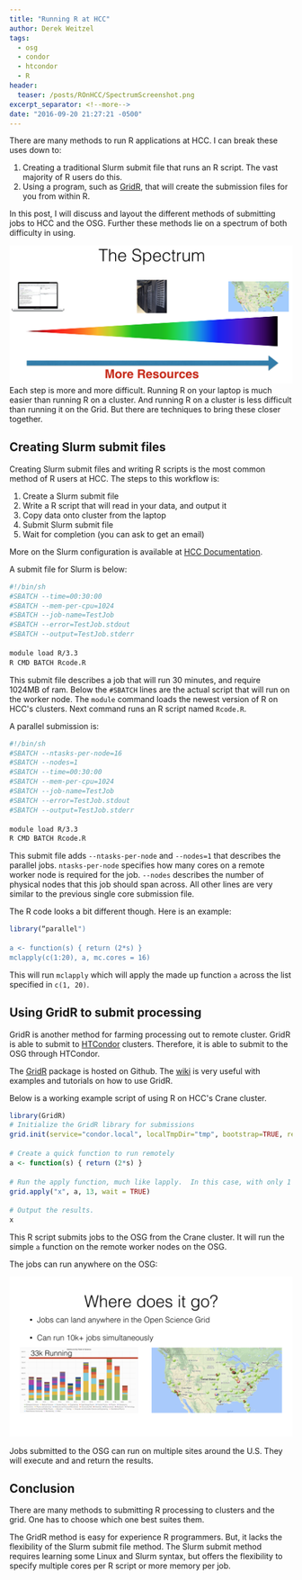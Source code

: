 ```yaml
---
title: "Running R at HCC"
author: Derek Weitzel
tags:
  - osg
  - condor
  - htcondor
  - R
header:
  teaser: /posts/ROnHCC/SpectrumScreenshot.png
excerpt_separator: <!--more-->
date: "2016-09-20 21:27:21 -0500"
---
```



There are many methods to run R applications at HCC.  I can break these uses down to:

1. Creating a traditional Slurm submit file that runs an R script.  The vast majority of R users do this.
2. Using a program, such as [GridR](https://osg-bosco.github.io/GridR/), that will create the submission files for you from within R.

In this post, I will discuss and layout the different methods of submitting jobs to HCC and the OSG.  Further these methods lie on a spectrum of both difficulty in using.

![Difficulty Spectrum](/images/posts/ROnHCC/SpectrumScreenshot.png "Difficult Spectrum")
Each step is more and more difficult.  Running R on your laptop is much easier than running R on a cluster.  And running R on a cluster is less difficult than running it on the Grid.  But there are techniques to bring these closer together.

<!--more-->

## Creating Slurm submit files
Creating Slurm submit files and writing R scripts is the most common method of R users at HCC.  The steps to this workflow is:

1. Create a Slurm submit file
2. Write a R script that will read in your data, and output it
3. Copy data onto cluster from the laptop
4. Submit Slurm submit file
5. Wait for completion (you can ask to get an email)

More on the Slurm configuration is available at [HCC Documentation](https://hcc-docs.unl.edu/x/4AMg).

A submit file for Slurm is below:

```bash
#!/bin/sh
#SBATCH --time=00:30:00
#SBATCH --mem-per-cpu=1024
#SBATCH --job-name=TestJob
#SBATCH --error=TestJob.stdout
#SBATCH --output=TestJob.stderr
 
module load R/3.3
R CMD BATCH Rcode.R
```

This submit file describes a job that will run 30 minutes, and require 1024MB of ram.  Below the `#SBATCH` lines are the actual script that will run on the worker node.  The `module` command loads the newest version of R on HCC's clusters.  Next command runs an R script named `Rcode.R`.

A parallel submission is:

```bash
#!/bin/sh
#SBATCH --ntasks-per-node=16
#SBATCH --nodes=1
#SBATCH --time=00:30:00
#SBATCH --mem-per-cpu=1024
#SBATCH --job-name=TestJob
#SBATCH --error=TestJob.stdout
#SBATCH --output=TestJob.stderr
 
module load R/3.3
R CMD BATCH Rcode.R
```

This submit file adds `--ntasks-per-node` and `--nodes=1` that describes the parallel jobs.  `ntasks-per-node` specifies how many cores on a remote worker node is required for the job.  `--nodes` describes the number of physical nodes that this job should span across.  All other lines are very similar to the previous single core submission file.

The R code looks a bit different though.  Here is an example:

```R
library(“parallel")

a <- function(s) { return (2*s) }
mclapply(c(1:20), a, mc.cores = 16)
```

This will run `mclapply` which will apply the made up function `a` across the list specified in `c(1, 20)`.  


## Using GridR to submit processing

GridR is another method for farming processing out to remote cluster.  GridR is able to submit to [HTCondor](https://research.cs.wisc.edu/htcondor/) clusters.   Therefore, it is able to submit to the OSG through HTCondor.

The [GridR](https://osg-bosco.github.io/GridR/) package is hosted on Github.  The [wiki](https://github.com/osg-bosco/GridR/wiki) is very useful with examples and tutorials on how to use GridR.

Below is a working example script of using R on HCC's Crane cluster.

```R
library(GridR)
# Initialize the GridR library for submissions
grid.init(service="condor.local", localTmpDir="tmp", bootstrap=TRUE, remoteRPath="/util/opt/R/3.3/gcc/4.4/bin/R", Rurl="https://www.dropbox.com/s/s27ngq1rp7e9qeb/el6-R-modified_1.0.tar.gz?dl=0")

# Create a quick function to run remotely
a <- function(s) { return (2*s) }

# Run the apply function, much like lapply.  In this case, with only 1 attribute to apply
grid.apply("x", a, 13, wait = TRUE)

# Output the results.
x
```

This R script submits jobs to the OSG from the Crane cluster.  It will run the simple `a` function on the remote worker nodes on the OSG.

The jobs can run anywhere on the OSG:

![OSG Running Jobs](/images/posts/ROnHCC/WhereDoesItGo.png "Where Does Jobs Go")

Jobs submitted to the OSG can run on multiple sites around the U.S.  They will execute and and return the results.

## Conclusion

There are many methods to submitting R processing to clusters and the grid.  One has to choose which one best suites them.

The GridR method is easy for experience R programmers.  But, it lacks the flexibility of the Slurm submit file method.  The Slurm submit method requires learning some Linux and Slurm syntax, but offers the flexibility to specify multiple cores per R script or more memory per job.



